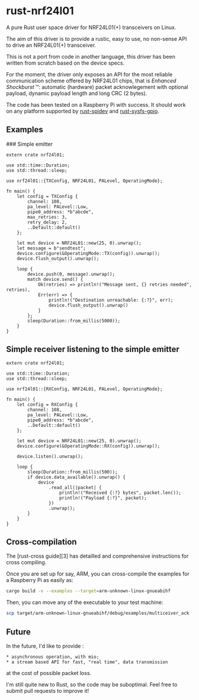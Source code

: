 # rust-nrf24l01

A pure Rust user space driver for NRF24L01(+) transceivers on Linux.

The aim of this driver is to provide a rustic, easy to use, no non-sense
API to drive an NRF24L01(+) transceiver.

This is not a port from code in another language, this driver has been written from scratch
based on the device specs.

For the moment, the driver only exposes an API for the most reliable communication
scheme offered by NRF24L01 chips, that is _Enhanced Shockburst_ ™:
automatic (hardware) packet acknowlegement with optional payload, dynamic payload length and
long CRC (2 bytes).

The code has been tested on a Raspberry Pi with success. It should work on any platform supported
by [rust-spidev][1] and [rust-sysfs-gpio][2].

[1]: https://github.com/rust-embedded/rust-spidev
[2]: https://github.com/rust-embedded/rust-sysfs-gpio

## Examples

### Simple emitter

```
extern crate nrf24l01;

use std::time::Duration;
use std::thread::sleep;

use nrf24l01::{TXConfig, NRF24L01, PALevel, OperatingMode};

fn main() {
    let config = TXConfig {
        channel: 108,
        pa_level: PALevel::Low,
        pipe0_address: *b"abcde",
        max_retries: 3,
        retry_delay: 2,
        ..Default::default()
    };

    let mut device = NRF24L01::new(25, 0).unwrap();
    let message = b"sendtest";
    device.configure(&OperatingMode::TX(config)).unwrap();
    device.flush_output().unwrap();

    loop {
        device.push(0, message).unwrap();
        match device.send() {
            Ok(retries) => println!("Message sent, {} retries needed", retries),
            Err(err) => {
                println!("Destination unreachable: {:?}", err);
                device.flush_output().unwrap()
            }
        };
        sleep(Duration::from_millis(5000));
    }
}
```

## Simple receiver listening to the simple emitter

```
extern crate nrf24l01;

use std::time::Duration;
use std::thread::sleep;

use nrf24l01::{RXConfig, NRF24L01, PALevel, OperatingMode};

fn main() {
    let config = RXConfig {
        channel: 108,
        pa_level: PALevel::Low,
        pipe0_address: *b"abcde",
        ..Default::default()
    };

    let mut device = NRF24L01::new(25, 0).unwrap();
    device.configure(&OperatingMode::RX(config)).unwrap();

    device.listen().unwrap();

    loop {
        sleep(Duration::from_millis(500));
        if device.data_available().unwrap() {
            device
                .read_all(|packet| {
                    println!("Received {:?} bytes", packet.len());
                    println!("Payload {:?}", packet);
                })
                .unwrap();
        }
    }
}
```

## Cross-compilation

The [rust-cross guide][3] has detailled and comprehensive instructions for cross compiling.

Once you are set up for say, ARM, you can cross-compile the examples for a Raspberry Pi as easily as:

```bash
cargo build -v --examples --target=arm-unknown-linux-gnueabihf
```

Then, you can move any of the executable to your test machine:

```bash
scp target/arm-unknown-linux-gnueabihf/debug/examples/multiceiver_ack ...
```

## Future

In the future, I'd like to provide :

    * asynchronous operation, with mio;
    * a stream based API for fast, "real time", data transmission
at the cost of possible packet loss.

I'm still quite new to Rust, so the code may be suboptimal. Feel free to submit pull requests to improve it!
